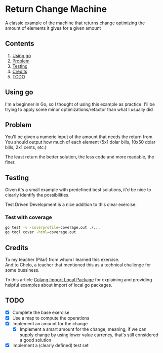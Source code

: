 # Return Change Machine #

A classic example of the machine that returns change optimizing the amount of elements it gives for a given amount

## Contents

1. [Using go](#using-go)
1. [Problem](#problem)
1. [Testing](#testing)
1. [Credits](#credits)
1. [TODO](#todo)

## Using go

I'm a beginner in Go, so I thought of using this example as practice. I'll be trying to apply some minor optimizations/refactor than what I usually did

## Problem

You'll be given a numeric input of the amount that needs the return from.\
You should output how much of each element (5x1 dolar bills, 10x50 dolar bills, 2x1 cents, etc.)

The least return the better solution, the less code and more readable, the finer.

## Testing

Given it's a small example with predefined best solutions, it'd be nice to clearly identify the possibilities.

Test Driven Development is a nice addition to this clear exercise.

### Test with coverage

```bash
go test -v -coverprofile=coverage.out ./...
go tool cover -html=coverage.out
```

## Credits

To my teacher (Pilar) from whom I learned this exercise.\
And to Chelo, a teacher that mentioned this as a technical challenge for some bussiness.

To this article [Golang Import Local Package](https://linuxhint.com/golang-import-local-package/) for explaining and providing helpful examples about import of local go packages.

## TODO

- [X] Complete the base exercise
- [X] Use a map to compute the operations
- [X] Implement an amount for the change
  - [X] Implement a smart amount for the change, meaning, if we can supply change by using lower value currency, that's still considered a good solution
- [X] Implement a (clearly defined) test set